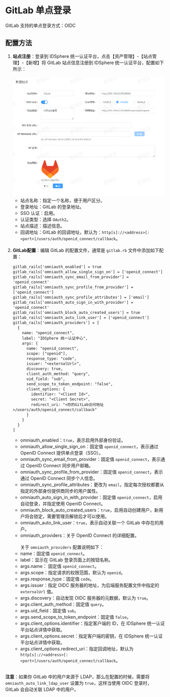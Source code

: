 # GitLab 单点登录
GitLab 支持的单点登录方式：OIDC
## 配置方法
1. **站点注册**：登录到 IDSphere 统一认证平台，点击【资产管理】-【站点管理】-【新增】将 GitLab 站点信息注册到 IDSphere 统一认证平台，配置如下所示：<br><br>
   ![img.png](img/gitlab-site.jpg)
    * 站点名称：指定一个名称，便于用户区分。
    * 登录地址：GitLab 的登录地址。
    * SSO 认证：启用。
    * 认证类型：选择 `OAuth2`。
    * 站点描述：描述信息。
    * 回调地址：GitLab 的回调地址，默认为：`http[s]://<address>[:<port>]/users/auth/openid_connect/callback`。<br><br>
2. **GitLab配置**：编辑 GitLab 的配置文件，通常是 `gitlab.rb` 文件中添加如下配置：
   ```shell
   gitlab_rails['omniauth_enabled'] = true
   gitlab_rails['omniauth_allow_single_sign_on'] = ['openid_connect']
   gitlab_rails['omniauth_sync_email_from_provider'] = 'openid_connect'
   gitlab_rails['omniauth_sync_profile_from_provider'] = ['openid_connect']
   gitlab_rails['omniauth_sync_profile_attributes'] = ['email']
   gitlab_rails['omniauth_auto_sign_in_with_provider'] = 'openid_connect'
   gitlab_rails['omniauth_block_auto_created_users'] = true
   gitlab_rails['omniauth_auto_link_user'] = ['openid_connect']
   gitlab_rails['omniauth_providers'] = [
     {
       name: "openid_connect",
       label: "IDSphere 统一认证中心",
       args: {
         name: "openid_connect",
         scope: ["openid"],
         response_type: "code",
         issuer: "<externalUrl>",
         discovery: true,
         client_auth_method: "query",
         uid_field: "sub",
         send_scope_to_token_endpoint: "false",
         client_options: {
           identifier: "<Client Id>",
           secret: "<Client Secret>",
           redirect_uri: "<你的GitLab访问地址>/users/auth/openid_connect/callback"
         }
       }
     }
   ]
   ```
    * omniauth_enabled：`true`，表示启用外部身份验证。
    * omniauth_allow_single_sign_on：固定值 `openid_connect`，表示通过 OpenID Connect 提供单点登录（SSO）。
    * omniauth_sync_email_from_provider：固定值 `openid_connect`，表示通过 OpenID Connect 同步用户邮箱。
    * omniauth_sync_profile_from_provider：固定值 `openid_connect`，表示通过 OpenID Connect 同步个人信息。
    * omniauth_sync_profile_attributes：更改为 `email`，指定每次授权都要从指定的外部身份提供商同步的用户属性。
    * omniauth_auto_sign_in_with_provider：固定值 `openid_connect`，启用自动登录，并指定使用 OpenID Connect。
    * omniauth_block_auto_created_users：`true`，启用自动创建用户，新用户将会锁定，需要管理员解锁后才可以使用。
    * omniauth_auto_link_user：`true`，表示自动关联一个 GitLab 中存在的用户。
    * omniauth_providers：关于 OpenID Connect 的详细配置。<br><br>
   关于 `omniauth_providers` 配置说明如下：
    * name：固定值 `openid_connect`。
    * label：显示在 GitLab 登录页面上的按钮名称。
    * args.name： 固定值 `openid_connect`。
    * args.scope：指定请求的权限范围，默认为 `openid`。
    * args.response_type：固定值 `code`。
    * args.issuer：指定 OIDC 服务器的地址，为后端服务配置文件中指定的 `externalUrl` 值。
    * args.discovery：自动发现 OIDC 服务器的元数据，默认为 `true`。
    * args.client_auth_method：固定值 `query`。
    * args.uid_field：固定值 `sub`。
    * args.send_scope_to_token_endpoint：固定值 `false`。
    * args.client_options.identifier：指定客户端的 ID，在 IDSphere 统一认证平台站点详情中获取。
    * args.client_options.secret：指定客户端的密钥，在 IDSphere 统一认证平台站点详情中获取。
    * args.client_options.redirect_uri：指定回调地址，默认为 `http[s]://<address>[:<port>]/users/auth/openid_connect/callback`。<br><br>

**注意**：如果你 GitLab 中的用户来源于 LDAP，那么在配置的时候，需要将 `omniauth_auto_link_ldap_user` 设置为 `true`，这样当使用 OIDC 登录时，GitLab 会自动关联 LDAP 中的用户。
